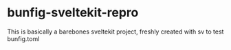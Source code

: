 # bunfig-sveltekit-repro

This is basically a barebones sveltekit project, freshly created with sv to test bunfig.toml
